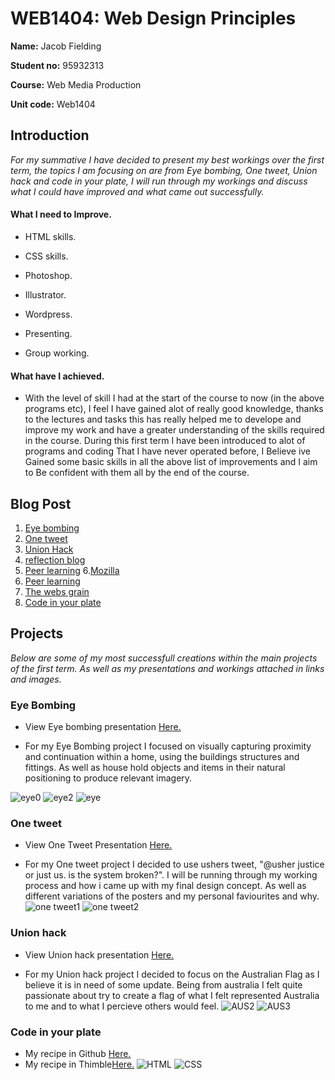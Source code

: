 # WEB1404: Web Design Principles

**Name:** Jacob Fielding

**Student no:** 95932313

**Course:** Web Media Production

**Unit code:** Web1404


## Introduction
_For my summative I have decided to present my best workings over the first term, the topics I am focusing on are from Eye bombing, One tweet, Union hack and code in your plate, I will run through my workings and discuss what I could have improved and what came out successfully._


#### What I need to Improve.

- HTML skills.                

- CSS skills.

- Photoshop.

- Illustrator.

- Wordpress.

- Presenting.

- Group working.

#### What have I achieved.
- With the level of skill I had at the start of the course to now (in the above programs etc), I feel I have gained alot of really good knowledge, thanks to the lectures and tasks this has really helped me to develope and improve my work and have a greater understanding of the skills required in the course. During this first term I have been introduced to alot of programs and coding That I have never operated before, I Believe ive Gained some basic skills in all the above list of improvements and I aim to Be confident with them all by the end of the course.


## Blog Post
1. [Eye bombing ](http://fourthfloor.raveweb.net/jfielding/2016/12/02/week-1-web-media-production-eye-bombing/)
2. [One tweet](http://fourthfloor.raveweb.net/jfielding/2016/12/02/week-2-web-media-production-one-tweet/)
3. [Union Hack](http://fourthfloor.raveweb.net/jfielding/2016/12/02/week-3-web-media-production-the-union-hack/)
4. [reflection blog](http://fourthfloor.raveweb.net/jfielding/wp-admin/post.php?post=14&action=edit)
5. [Peer learning](http://fourthfloor.raveweb.net/jfielding/2016/12/02/week-5-web-media-productionreflection-blog/)
 6.[Mozilla](http://fourthfloor.raveweb.net/jfielding/2016/10/31/mozilla-festival/)
7. [Peer learning](http://fourthfloor.raveweb.net/jfielding/2016/12/02/week-5-web-media-productionreflection-blog/)
8. [The webs grain](http://fourthfloor.raveweb.net/jfielding/2016/12/02/week-7-web-media-productionthe-webs-grain/)
9. [Code in your plate](http://fourthfloor.raveweb.net/jfielding/2016/12/02/week-8-web-media-production-code-in-your-plate/)

## Projects
_Below are some of my most successfull creations within the main projects of the first term. As well as my presentations and workings attached in links and images._ 

### Eye Bombing 
- View Eye bombing presentation [Here.](https://spark.adobe.com/#design/page/f24e1fa1-0f0c-42b4-b272-24f17132154f)

- For my Eye Bombing project I focused on visually capturing proximity and continuation within a home, using the buildings structures and fittings. As well as house hold objects and items in their natural positioning to produce relevant imagery.

![eye0](https://github.com/Jacobisagit/Summative-/blob/master/IMG_20161008_181743.jpg)
![eye2](https://github.com/Jacobisagit/Summative-/blob/master/IMG_20161008_181959.jpg)
![eye](https://github.com/Jacobisagit/Summative-/blob/master/IMG_20161008_180732.jpg)

### One tweet
- View One Tweet Presentation [Here.](https://spark.adobe.com/#design/page/c1d6b301-0f4f-42ad-aa27-b71890e48131)

- For my One tweet project I decided to use ushers tweet, "@usher justice or just us. is the system broken?". I will be running through my working process and how i came up with my final design concept. As well as different variations of the posters and my personal faviourites and why.
![one tweet1](https://github.com/Jacobisagit/Summative-/blob/master/poster%20original.jpg)
![one tweet2](https://github.com/Jacobisagit/Summative-/blob/master/poster%203.jpg)

### Union hack
- View Union hack presentation [Here.](https://spark.adobe.com/#design/page/780243bb-b982-413a-904f-6820811688cf)

- For my Union hack project I decided to focus on the Australian Flag as I believe it is in need of some update. Being from australia I felt quite passionate about try to create a flag of what I felt represented Australia to me and to what I percieve others would feel.
![AUS2](https://github.com/Jacobisagit/Summative-/blob/master/aus%2018.jpg)
![AUS3](https://github.com/Jacobisagit/Summative-/blob/master/aus%2014.jpg)

### Code in your plate
- My recipe in Github [Here.](https://github.com/Jacobisagit/MyRecipe)
- My recipe in Thimble[Here.](https://thimbleprojects.org/jakesathimble/140346/)
![HTML](https://github.com/Jacobisagit/Summative-/blob/master/Screen%20Shot%202016-12-03%20at%2021.31.04.png)
![CSS](https://github.com/Jacobisagit/Summative-/blob/master/Screen%20Shot%202016-12-04%20at%2000.14.53.png)
